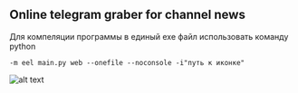 ## Online telegram graber for channel news

Для компеляции программы в единый exe файл использовать команду python

`-m eel main.py web --onefile --noconsole -i"путь к иконке"`

![alt text](https://image.prntscr.com/image/H6PCkB6rQM2S8NP__yLCBg.jpg)
